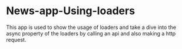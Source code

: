 # News-app-Using-loaders
This app is used to show the usage of loaders and take a dive into the async property of the loaders by calling an api and also making a http request.
